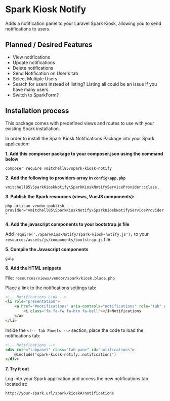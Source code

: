 # Spark Kiosk Notify

Adds a notification panel to your Laravel Spark Kiosk, allowing you to send notifications to users.

## Planned / Desired Features

- View notifications
- Update notifications
- Delete notifications
- Send Notification on User's tab
- Select Multiple Users
- Search for users instead of listing? Listing all could be an issue if you have many users.
- Switch to SparkForm?

## Installation process

This package comes with predefined views and routes to use with your existing Spark installation.

In order to install the Spark Kiosk Notifications Package into your Spark application:

**1. Add this composer package to your composer.json using the command below**

`composer require vmitchell85/spark-kiosk-notify`

**2. Add the following to providers array in `config\app.php`**

`vmitchell85\SparkKioskNotify\SparkKioskNotifyServiceProvider::class,`

**3. Publish the Spark resources (views, VueJS components):**

`php artisan vendor:publish --provider="vmitchell85\SparkKioskNotify\SparkKioskNotifyServiceProvider"`

**4. Add the javascript components to your bootstrap.js file**

Add `require('./SparkKioskNotify/spark-kiosk-notify.js');` to your `resources/assets/js/components/bootstrap.js` file.

**5. Compile the Javascript components**

`gulp`

**6. Add the HTML snippets**

File: `resources/views/vendor/spark/kiosk.blade.php`

Place a link to the notifications settings tab:

```html
<!-- Notifications Link -->
<li role="presentation">
    <a href="#notifications" aria-controls="notifications" role="tab" data-toggle="tab">
        <i class="fa fa-fw fa-btn fa-bell"></i>Notifications
    </a>
</li>
```

Inside the `<!-- Tab Panels -->` section, place the code to load the notifications tab:

```html
<!-- Notifications -->
<div role="tabpanel" class="tab-pane" id="notifications">
    @include('spark-kiosk-notify::notifications')
</div>
```

**7. Try it out**

Log into your Spark application and access the new notifications tab located at:

`http://your-spark.url/spark/kiosk#/notifications`
